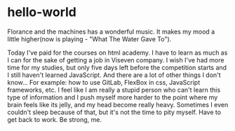 # hello-world

Florance and the machines has a wonderful music. It makes my mood a little higher(now is playing - "What The Water Gave To").

Today I've paid for the courses on html academy. I have to learn as much as I can for the sake of getting a job in Viseven company. I wish I've had more time for my studies, but only five days left before the competition starts and I still haven't learned JavaScript. And there are a lot of other things I don't know... For example: how to use GitLab, FlexBox in css, JavaScript frameworks, etc. I feel like I am really a stupid person who can't learn this type of information and I push myself more harder to the point where my brain feels like its jelly, and my head become really heavy. Sometimes I even couldn't sleep because of that, but it's not the time to pity myself. 
Have to get back to work. Be strong, me.
